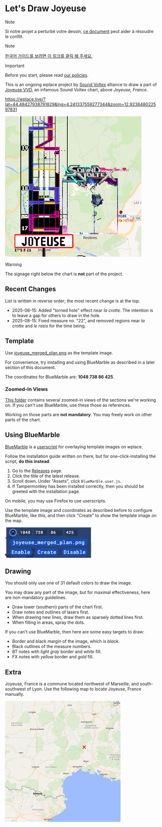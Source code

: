 # Let's Draw Joyeuse

> [!NOTE]
> Si notre projet a perturbé votre dessin, [ce document](./CONFLICT.md) peut aider à résoudre le conflit.

> [!NOTE]
> [한국어 가이드를 보려면 이 링크를 클릭 해 주세요.](./README.ko.md)

> [!IMPORTANT]
> Before you start, please read [our policies](./POLICY.md).

This is an ongoing wplace project by [Sound Voltex](https://wplace.live/join?id=01989f5c-68ff-7a63-8f28-d965e94dbab1) alliance to draw a part of [Joyeuse VVD](https://youtu.be/g8KqV90aeg8?t=26s), an infamous Sound Voltex chart, above *Joyeuse, France*.

<https://wplace.live/?lat=44.48427938791829&lng=4.241337559277344&zoom=12.923648022597831>

![Birds-eye View Image](./doc/main.png)

> [!WARNING]
> The signage right below the chart is **not** part of the project.

## Recent Changes

List is written in reverse order; the most recent change is at the top.

- 2025-08-15: Added "torned hole" effect near *la crotte*. The intention is to leave a gap for others to draw in the hole.
- 2025-08-15: Fixed measure no. "22", and removed regions near *la crotte* and *le rasis* for the time being.

## Template

Use [joyeuse_merged_plan.png](./joyeuse_merged_plan.png) as the template image.

For convenience, try installing and using BlueMarble as described in a later section of this document.

The coordinates for BlueMarble are: **1048 738 86 425**.

### Zoomed-In Views

[This folder](./doc/zoom-in/) contains several zoomed-in views of the sections we're working on.
If you can't use BlueMarble, use these those as references.

Working on those parts are **not mandatory**. You may freely work on other parts of the chart.

## Using BlueMarble

[BlueMarble](https://github.com/SwingTheVine/Wplace-BlueMarble) is a [userscript](https://en.wikipedia.org/wiki/Userscript) for overlaying template images on wplace.

Follow the installation guide written on there, but for one-click-installing the script, **do this instead**:

1. Go to the [Releases](https://github.com/SwingTheVine/Wplace-BlueMarble/releases) page.
2. Click the title of the latest release.
3. Scroll down. Under "Assets", click `BlueMarble.user.js`.
4. If Tampermonkey has been installed correctly, then you should be greeted with the installation page.

On mobile, you may use Firefox to use userscripts.

Use the template image and coordinates as described before to configure BlueMarble, like this, and then click "Create" to show the template image on the map.

![Configuring BlueMarble](./doc/bluemarble.png)

## Drawing

You should only use one of 31 default colors to draw the image.

You may draw any part of the image, but for maximal effectiveness, here are non-mandatory guidelines.

- Draw lower (southern) parts of the chart first.
- Draw notes and outlines of lasers first.
- When drawing new lines, draw them as sparsely dotted lines first.
- When filling in areas, spray the dots.

If you can't use BlueMarble, then here are some easy targets to draw:

- Border and black margin of the image, which is *black*.
- Black outlines of the measure numbers.
- BT notes with *light gray* border and *white* fill.
- FX notes with *yellow* border and *gold* fill.

## Extra

Joyeuse, France is a commune located northwest of Marseille, and south-southwest of Lyon.
Use the following map to locate Joyeuse, France manually.

![Location of Joyeuse, France](./doc/location.png)
